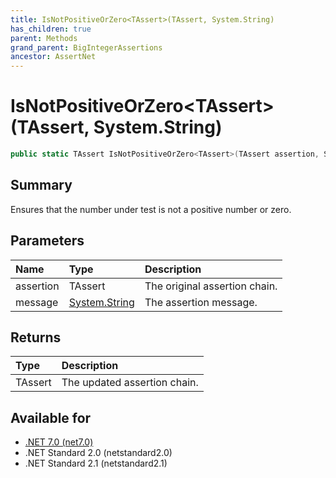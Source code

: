 ```yaml
---
title: IsNotPositiveOrZero<TAssert>(TAssert, System.String)
has_children: true
parent: Methods
grand_parent: BigIntegerAssertions
ancestor: AssertNet
---
```

# IsNotPositiveOrZero&lt;TAssert&gt;(TAssert, System.String)

```csharp
public static TAssert IsNotPositiveOrZero<TAssert>(TAssert assertion, System.String message);
```

## Summary
Ensures that the number under test is not a positive number or zero.

## Parameters
| Name      | Type                                                                        | Description                   |
|:----------|:----------------------------------------------------------------------------|:------------------------------|
| assertion | TAssert                                                                     | The original assertion chain. |
| message   | [System.String](https://learn.microsoft.com/en-us/dotnet/api/system.string) | The assertion message.        |


## Returns
| Type    | Description                  |
|:--------|:-----------------------------|
| TAssert | The updated assertion chain. |

## Available for
- [.NET 7.0 (net7.0)](https://versionsof.net/core/7.0/)
- .NET Standard 2.0 (netstandard2.0)
- .NET Standard 2.1 (netstandard2.1)
